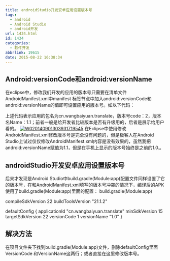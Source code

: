 ```yaml
---
title: androidStudio开发安卓应用设置版本号
tags:
  - android
  - Android Studio
  - android开发
url: 1434.html
id: 1434
categories:
  - 软件开发
abbrlink: 19615
date: 2015-08-22 16:38:34
---
```


Android:versionCode和android:versionName
---------------------------------------

在eclipse中，修改我们开发的应用的版本号只需要在清单文件AndroidManifest.xml中manifest 标签节点中加入android:versionCode和android:versionName的值即可设置应用的版本号。如以下代码：

<manifest xmlns:android="http://schemas.android.com/apk/res/android"
package="cn.wangbaiyuan.translate"
android:versionCode="2"
android:versionName="1.1" >

上述代码表示应用的包名为cn.wangbaiyuan.translate，版本号code：2，版本名Name：1.1；前者一般是给开发者比较版本是否有升级用的，后者是展示给用户看的。 [![W020140901303931719545](http://baiyuan.wang/wp-content/uploads/2015/08/W020140901303931719545.jpg)](http://baiyuan.wang/wp-content/uploads/2015/08/W020140901303931719545.jpg) 在Eclipse中使用修改AndroidManifest.xml修改版本号是完全没有问题的，但是极客人在Android Studio上试过仅仅修改AndroidManifest.xml内容是没有效果的，虽然我把android:versionName赋值为1.1，但是在手机上显示的版本号始终是之前的1.0.。

androidStudio开发安卓应用设置版本号
------------------------

后来才发现是Android Studio中build.gradle(Module:app)配置文件同样设置了它的版本号，在和AndroidManifest.xml填写的版本号冲突的情况下，编译后的APK使用了build.gradle(Module:app)里面的配置： build.gradle(Module:app)

compileSdkVersion 22
buildToolsVersion "21.1.2"

defaultConfig {
    applicationId "cn.wangbaiyuan.translate"
    minSdkVersion 15
    targetSdkVersion 22
    versionCode 1
    versionName "1.0"
}

解决方法
----

在项目文件夹下找到build.gradle(Module:app)文件，删除defaultConfig里面VersionCode 和VersionName这两行；或者直接在这里修改版本号。